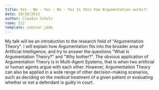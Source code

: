 ```yaml
---
title: Yes - No - Yes - No - Yes Is this how Argumentation works?!
date: 10/18/2013
author: Claudia Schulz
room: 212
template: seminar.jade
---
```

My talk will be an introduction to the research field of "Argumentation
Theory".
I will explain how Argumentation fits into the broader area of
Artificial Intelligence, and try to answer the questions "What is
Argumentation Theory?" and "Why bother?".
The obvious application of Argumentation Theory is in Multi-Agent
Systems, that is when two artificial or human agents argue with each
other. However, Argumentation Theory can also be applied in a wide range
of other decision-making scenarios, such as deciding on the medical
treatment of a given patient or evaluating whether or not a defendant is
guilty in court.
